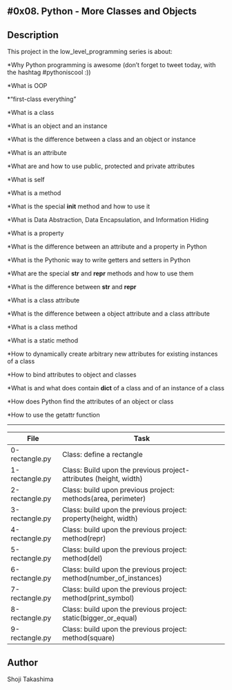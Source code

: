 #0x08. Python - More Classes and Objects
---
## Description

This project in the low_level_programming series is about:

*Why Python programming is awesome (don’t forget to tweet today, with the hashtag #pythoniscool :))

*What is OOP

*“first-class everything”

*What is a class

*What is an object and an instance

*What is the difference between a class and an object or instance

*What is an attribute

*What are and how to use public, protected and private attributes

*What is self

*What is a method

*What is the special __init__ method and how to use it

*What is Data Abstraction, Data Encapsulation, and Information Hiding

*What is a property

*What is the difference between an attribute and a property in Python

*What is the Pythonic way to write getters and setters in Python

*What are the special __str__ and __repr__ methods and how to use them

*What is the difference between __str__ and __repr__

*What is a class attribute

*What is the difference between a object attribute and a class attribute

*What is a class method

*What is a static method

*How to dynamically create arbitrary new attributes for existing instances of a class

*How to bind attributes to object and classes

*What is and what does contain __dict__ of a class and of an instance of a class

*How does Python find the attributes of an object or class

*How to use the getattr function

---
File|Task
---|---
0-rectangle.py | Class: define a rectangle
1-rectangle.py | Class: Build upon the previous project- attributes (height, width)
2-rectangle.py | Class: build upon previous project: methods(area, perimeter)
3-rectangle.py | Class: build upon the previous project: property(height, width)
4-rectangle.py | Class: build upon the previous project: method(repr)
5-rectangle.py | Class: build upon the previous project: method(del)
6-rectangle.py | Class: build upon the previous project: method(number_of_instances)
7-rectangle.py | Class: build upon the previous project: method(print_symbol)
8-rectangle.py | Class: build upon the previous project: static(bigger_or_equal)
9-rectangle.py | Class: build upon the previous project: method(square)

## Author
 Shoji Takashima
